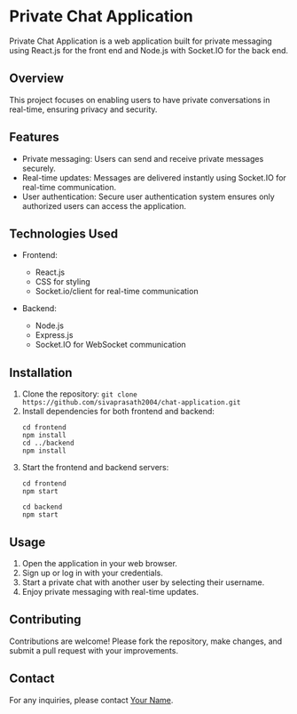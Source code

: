 # Private Chat Application

Private Chat Application is a web application built for private messaging using React.js for the front end and Node.js with Socket.IO for the back end.

## Overview

This project focuses on enabling users to have private conversations in real-time, ensuring privacy and security.

## Features

- Private messaging: Users can send and receive private messages securely.
- Real-time updates: Messages are delivered instantly using Socket.IO for real-time communication.
- User authentication: Secure user authentication system ensures only authorized users can access the application.

## Technologies Used

- Frontend:
  - React.js
  - CSS for styling
  - Socket.io/client for real-time communication
  
- Backend:
  - Node.js
  - Express.js
  - Socket.IO for WebSocket communication
  
## Installation

1. Clone the repository: `git clone https://github.com/sivaprasath2004/chat-application.git`
2. Install dependencies for both frontend and backend:
   ```
   cd frontend
   npm install
   cd ../backend
   npm install
   ```
3. Start the frontend and backend servers:
   ```
   cd frontend
   npm start
   ```
   ```
   cd backend
   npm start
   ```

## Usage

1. Open the application in your web browser.
2. Sign up or log in with your credentials.
3. Start a private chat with another user by selecting their username.
4. Enjoy private messaging with real-time updates.

## Contributing

Contributions are welcome! Please fork the repository, make changes, and submit a pull request with your improvements.

## Contact

For any inquiries, please contact [Your Name](mailto:prasathsiva2004@gmail.com).
